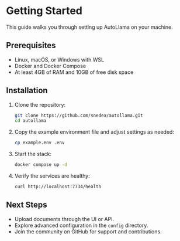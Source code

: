 # Getting Started

This guide walks you through setting up AutoLlama on your machine.

## Prerequisites

- Linux, macOS, or Windows with WSL
- Docker and Docker Compose
- At least 4GB of RAM and 10GB of free disk space

## Installation

1. Clone the repository:
   ```bash
   git clone https://github.com/snedea/autollama.git
   cd autollama
   ```
2. Copy the example environment file and adjust settings as needed:
   ```bash
   cp example.env .env
   ```
3. Start the stack:
   ```bash
   docker compose up -d
   ```
4. Verify the services are healthy:
   ```bash
   curl http://localhost:7734/health
   ```

## Next Steps

- Upload documents through the UI or API.
- Explore advanced configuration in the `config` directory.
- Join the community on GitHub for support and contributions.
